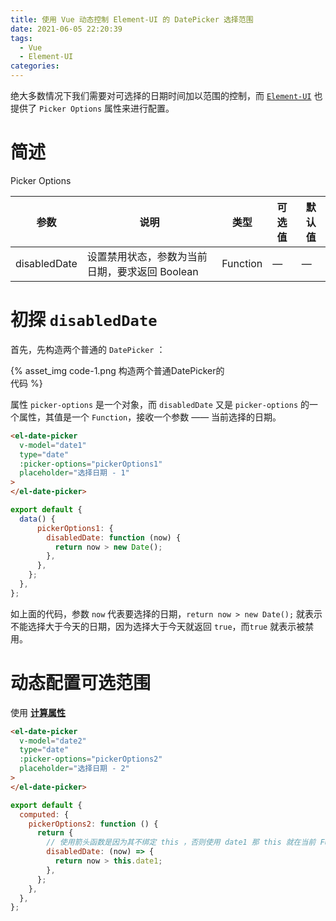 ```yaml
---
title: 使用 Vue 动态控制 Element-UI 的 DatePicker 选择范围
date: 2021-06-05 22:20:39
tags:
  - Vue
  - Element-UI
categories:
---
```


绝大多数情况下我们需要对可选择的日期时间加以范围的控制，而 [`Element-UI`](https://element.eleme.cn/#/zh-CN) 也提供了 `Picker Options` 属性来进行配置。

<!--more-->

# 简述

Picker Options

| 参数| 说明 |类型 |可选值| 默认值 | 
| ---- | ---- | ---- | ---- | ---- |
| disabledDate | 设置禁用状态，参数为当前日期，要求返回 Boolean | Function | — | — |

# 初探 `disabledDate`

首先，先构造两个普通的 `DatePicker` ：

<div style="width:70%;">
{% asset_img code-1.png 构造两个普通DatePicker的代码 %}
</div>

属性 `picker-options` 是一个对象，而 `disabledDate` 又是 `picker-options` 的一个属性，其值是一个 `Function`，接收一个参数 —— 当前选择的日期。

```html
<el-date-picker
  v-model="date1"
  type="date"
  :picker-options="pickerOptions1"
  placeholder="选择日期 - 1"
>
</el-date-picker>
```

```js
export default {
  data() {
      pickerOptions1: {
        disabledDate: function (now) {
          return now > new Date();
        },
      },
    };
  },
};
```

如上面的代码，参数 `now` 代表要选择的日期，`return now > new Date();` 就表示不能选择大于今天的日期，因为选择大于今天就返回 `true`，而`true` 就表示被禁用。

# 动态配置可选范围

使用 [**计算属性**](https://v3.cn.vuejs.org/guide/computed.html)

```html
<el-date-picker
  v-model="date2"
  type="date"
  :picker-options="pickerOptions2"
  placeholder="选择日期 - 2"
>
</el-date-picker>
```

```js
export default {
  computed: {
    pickerOptions2: function () {
      return {
        // 使用箭头函数是因为其不绑定 this ，否则使用 date1 那 this 就在当前 Function 的作用域
        disabledDate: (now) => {
          return now > this.date1;
        },
      };
    },
  },
};
```


